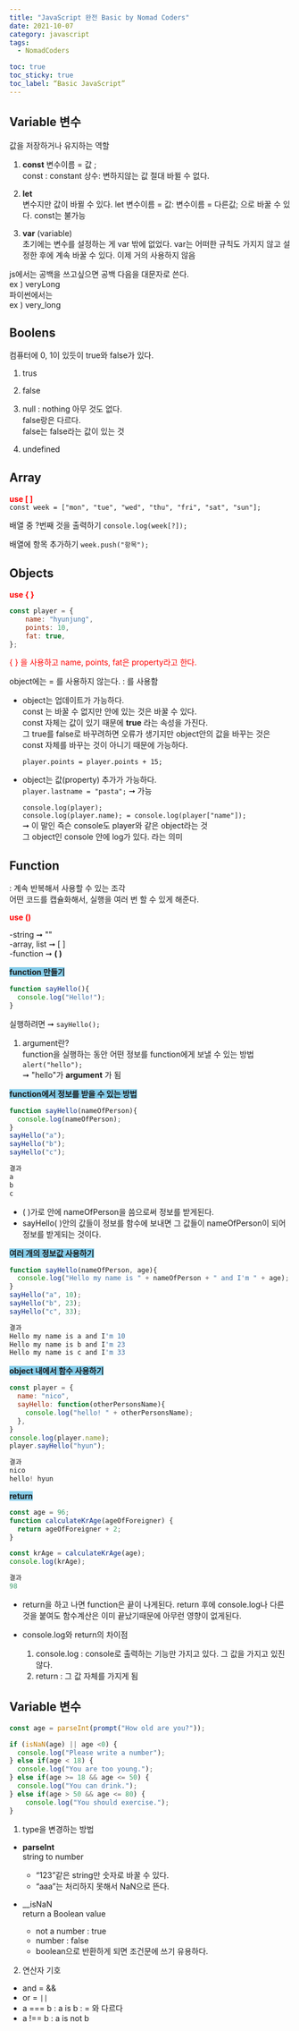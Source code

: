 ```yaml
---
title: "JavaScript 완전 Basic by Nomad Coders"
date: 2021-10-07
category: javascript
tags:
  - NomadCoders

toc: true
toc_sticky: true
toc_label: “Basic JavaScript”
---
```


## Variable 변수 
값을 저장하거나 유지하는 역할
1. __const__ 변수이름 = 값 ;  
	const : constant 상수: 변하지않는 값 
	절대 바뀔 수 없다.

2. __let__   
	변수지만 값이 바뀔 수 있다. 
	let 변수이름 = 값: 
	변수이름 = 다른값; 으로 바꿀 수 있다. 
	const는 불가능

3. __var__ (variable)   
	초기에는 변수를 설정하는 게 var 밖에 없었다. 
	var는 어떠한 규칙도 가지지 않고 설정한 후에 계속 바꿀 수 있다. 
	이제 거의 사용하지 않음


> 
js에서는 공백을 쓰고싶으면 공백 다음을 대문자로 쓴다.  
ex ) veryLong  
파이썬에서는  
ex ) very_long  


## Boolens
컴퓨터에 0, 1이 있듯이 true와 false가 있다.  

1. trus  

2. false  

3. null : nothing 아무 것도 없다.  
	false랑은 다르다.  
	false는 false라는 값이 있는 것  

4. undefined  


## Array
__<span style = "color:red"> use [ ]  </span>__  
`const week = ["mon", "tue", "wed", "thu", "fri", "sat", "sun"]; `

배열 중 ?번째 것을 출력하기
`console.log(week[?]);`

배열에 항목 추가하기
`week.push("항목");`


## Objects  
__<span style = "color:red"> use { } </span>__  
```javascript
const player = {
	name: "hyunjung",
	points: 10,
	fat: true,
};
```

<span style = "color:red"> { } 을 사용하고 
name, points, fat은 property라고 한다. 
</span>


object에는 = 를 사용하지 않는다. : 를 사용함  
- object는 업데이트가 가능하다.  
	const 는 바꿀 수 없지만 안에 있는 것은 바꿀 수 있다.   
	const 자체는 값이 있기 때문에 __true__ 라는 속성을 가진다.   
	그 true를 false로 바꾸려하면 오류가 생기지만 
	object안의 값을 바꾸는 것은 const 자체를 바꾸는 것이 아니기 때문에 가능하다.  

	`player.points = player.points + 15; `  

- object는 값(property) 추가가 가능하다.  
  `player.lastname = "pasta";` 	➞ 	가능

  `console.log(player);`  
  `console.log(player.name); = console.log(player["name"]);`  
  ➞ 이 말인 즉슨 console도 player와 같은 object라는 것   
    그 object인 console 안에 log가 있다. 라는 의미


## Function

: 계속 반복해서 사용할 수 있는 조각  
어떤 코드를 캡슐화해서, 실행을 여러 번 할 수 있게 해준다.   

__<span style = "color:red"> use ()  </span>__  

-string ➞ ""  
-array, list ➞ [ ]   
-function ➞ __( )__

__<span style = "background-color:skyblue"> function 만들기 </span>__
```javascript
function sayHello(){
  console.log("Hello!");
} 
```  
실행하려면 ➞ `sayHello(); `

1. argument란?   
  function을 실행하는 동안 어떤 정보를 function에게 보낼 수 있는 방법 
  `alert("hello");`  
  ➞ "hello"가 __argument__ 가 됨  



__<span style = "background-color:skyblue"> function에서 정보를 받을 수 있는 방법  </span>__

```javascript
function sayHello(nameOfPerson){
  console.log(nameOfPerson);
}
sayHello("a");
sayHello("b");
sayHello("c");

결과 
a
b
c
```


  - ( )가로 안에 nameOfPerson을 씀으로써 정보를 받게된다. 
  - sayHello( )안의 값들이 정보를 함수에 보내면 그 값들이 nameOfPerson이 되어 정보를 받게되는 것이다.   

__<span style = "background-color:skyblue"> 여러 개의 정보값 사용하기</span>__ 


```javascript
function sayHello(nameOfPerson, age){
  console.log("Hello my name is " + nameOfPerson + " and I'm " + age);
}
sayHello("a", 10);
sayHello("b", 23);
sayHello("c", 33);

결과
Hello my name is a and I'm 10
Hello my name is b and I'm 23
Hello my name is c and I'm 33
```

__<span style = "background-color:skyblue">object 내에서 함수 사용하기</span>__

```javascript
const player = {
  name: "nico",
  sayHello: function(otherPersonsName){
    console.log("hello! " + otherPersonsName);
  },
}
console.log(player.name);
player.sayHello("hyun");

결과 
nico
hello! hyun

```

__<span style = "background-color:skyblue"> return </span>__

```javascript
const age = 96;
function calculateKrAge(ageOfForeigner) {
  return ageOfForeigner + 2;
}

const krAge = calculateKrAge(age);
console.log(krAge);

결과
98
```
- return을 하고 나면 function은 끝이 나게된다. return 후에 console.log나 다른 것을 붙여도 함수계산은 이미 끝났기때문에 아무런 영향이 없게된다.
  
- console.log와 return의 차이점
  1. console.log 
    : console로 출력하는 기능만 가지고 있다. 그 값을 가지고 있진 않다.
  2. return 
    : 그 값 자체를 가지게 됨  



## Variable 변수  

```javascript
const age = parseInt(prompt("How old are you?"));

if (isNaN(age) || age <0) {
  console.log("Please write a number");
} else if(age < 18) {
  console.log("You are too young.");
} else if(age >= 18 && age <= 50) {
  console.log("You can drink.");
} else if(age > 50 && age <= 80) {
    console.log("You should exercise.");
}
```

1. type을 변경하는 방법
- __parseInt__   
string to number 
  - “123”같은 string만 숫자로 바꿀 수 있다.
  - “aaa”는 처리하지 못해서 NaN으로 뜬다.

- __isNaN  
return a Boolean value
  - not a number : true
  - number : false 
  - boolean으로 반환하게 되면 조건문에 쓰기 유용하다.

2. 연산자 기호
- and = &&
- or = `||`
- a === b 
  : a is b 
  : = 와 다르다 
- a !== b
  : a is not b


